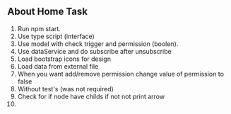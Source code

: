 

## About Home Task

1. Run npm start.
2. Use type script (interface)
3. Use model with check trigger and permission (boolen).
4. Use dataService and do subscribe after unsubscribe 
5. Load bootstrap icons for design
6. Load data from external file
8. When you want add/remove permission change value of permission to false
9. Without test's (was not required)
10. Check for if node have childs if not not print arrow 
11.



